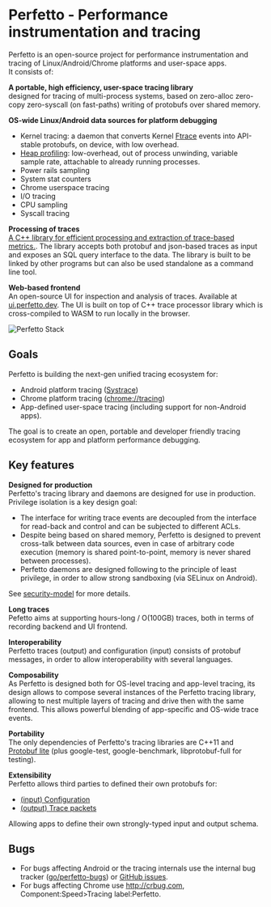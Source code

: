 # Perfetto - Performance instrumentation and tracing

Perfetto is an open-source project for performance instrumentation and tracing
of Linux/Android/Chrome platforms and user-space apps.  
It consists of:

**A portable, high efficiency, user-space tracing library**  
designed for tracing of multi-process systems, based on zero-alloc zero-copy
zero-syscall (on fast-paths) writing of protobufs over shared memory.

**OS-wide Linux/Android data sources for platform debugging**
* Kernel tracing: a daemon that converts Kernel [Ftrace][ftrace] events into
  API-stable protobufs, on device, with low overhead.
* [Heap profiling](data-sources/native-heap-profiler.md): low-overhead, out of
  process unwinding, variable sample rate, attachable to already running
  processes.
* Power rails sampling
* System stat counters
* Chrome userspace tracing
* I/O tracing
* CPU sampling
* Syscall tracing

**Processing of traces**  
[A C++ library for efficient processing and extraction of trace-based
metrics.](analysis/trace-processor.md). The library accepts both protobuf and json-based
traces as input and exposes an SQL query interface to the data.
The library is built to be linked by other programs but can also be used
standalone as a command line tool.


**Web-based frontend**  
An open-source UI for inspection and analysis of traces.
Available at [ui.perfetto.dev](https://ui.perfetto.dev).
The UI is built on top of C++ trace processor library which is cross-compiled
to WASM to run locally in the browser.


![Perfetto Stack](https://storage.googleapis.com/perfetto/markdown_img/perfetto-stack.png)

## Goals
Perfetto is building the next-gen unified tracing ecosystem for:
- Android platform tracing ([Systrace][systrace])
- Chrome platform tracing ([chrome://tracing][chrome-tracing])
- App-defined user-space tracing (including support for non-Android apps).

The goal is to create an open, portable and developer friendly tracing ecosystem
for app and platform performance debugging.

## Key features
**Designed for production**  
Perfetto's tracing library and daemons are designed for use in production.
Privilege isolation is a key design goal:
* The interface for writing trace events are decoupled from the interface for
  read-back and control and can be subjected to different ACLs.
* Despite being based on shared memory, Perfetto is designed to prevent
  cross-talk between data sources, even in case of arbitrary code execution
  (memory is shared point-to-point, memory is never shared between processes).
* Perfetto daemons are designed following to the principle of least privilege,
  in order to allow strong sandboxing (via SELinux on Android).

See [security-model](design-docs/security-model.md) for more details.

**Long traces**  
Pefetto aims at supporting hours-long / O(100GB) traces, both in terms of
recording backend and UI frontend.

**Interoperability**  
Perfetto traces (output) and configuration (input) consists of protobuf
messages, in order to allow interoperability with several languages.

**Composability**  
As Perfetto is designed both for OS-level tracing and app-level tracing, its
design allows to compose several instances of the Perfetto tracing library,
allowing to nest multiple layers of tracing and drive then with the same
frontend. This allows powerful blending of app-specific and OS-wide trace
events.

**Portability**  
The only dependencies of Perfetto's tracing libraries are C++11 and [Protobuf lite][protobuf] (plus google-test, google-benchmark, libprotobuf-full for testing).

**Extensibility**  
Perfetto allows third parties to defined their own protobufs for:
* [(input) Configuration](/protos/perfetto/config/data_source_config.proto#52)
* [(output) Trace packets](/protos/perfetto/trace/trace_packet.proto#36)

Allowing apps to define their own strongly-typed input and output schema.

## Bugs
* For bugs affecting Android or the tracing internals use the internal
bug tracker ([go/perfetto-bugs](http://goto.google.com/perfetto-bugs)) or
[GitHub issues](https://github.com/google/perfetto/issues).
* For bugs affecting Chrome use http://crbug.com, Component:Speed>Tracing
label:Perfetto.


[ftrace]: https://www.kernel.org/doc/Documentation/trace/ftrace.txt
[systrace]: https://developer.android.com/studio/command-line/systrace.html
[chrome-tracing]: https://www.chromium.org/developers/how-tos/trace-event-profiling-tool
[protobuf]: https://developers.google.com/protocol-buffers/
